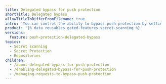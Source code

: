 ```yaml
---
title: Delegated bypass for push protection
shortTitle: Delegated bypass
allowTitleToDifferFromFilename: true
intro: 'You can control the ability to bypass push protection by setting up a reviewers group to assess requests. When a contributor proposes bypassing protections, any member of the bypass list can approve or block the request.'
product: '{% data reusables.gated-features.secret-scanning %}'
versions:
  feature: push-protection-delegated-bypass
topics:
  - Secret scanning
  - Secret Protection
  - Repositories
children:
  - /about-delegated-bypass-for-push-protection
  - /enabling-delegated-bypass-for-push-protection
  - /managing-requests-to-bypass-push-protection
---
```


